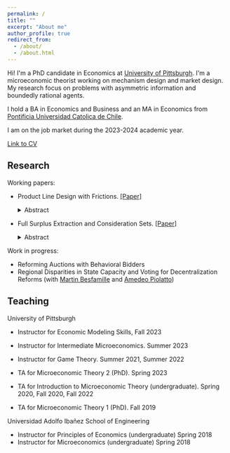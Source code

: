 ```yaml
---
permalink: /
title: ""
excerpt: "About me"
author_profile: true
redirect_from: 
  - /about/
  - /about.html
---
```

Hi! I'm a PhD candidate in Economics at [University of Pittsburgh](https://www.econ.pitt.edu/). I'm a microeconomic theorist working on mechanism design and market design. My research focus on problems with asymmetric information and boundedly rational agents. 

I hold a BA in Economics and Business and an MA in Economics from [Pontificia Universidad Catolica de Chile](https://economia.uc.cl/). 

I am on the job market during the 2023-2024 academic year. 

[Link to CV](https://nrpastrian.github.io/files/cv.pdf)



## Research
Working papers:
* Product Line Design with Frictions. [[Paper]](https://nrpastrian.github.io/files/pastrian_jmp.pdf)
  <details>
  <summary>Abstract</summary>
  
  <p>We study a monopolist's product line design problem with search frictions. Consumers only evaluate a random subset of price-quality pairs in the menu, limiting the monopolist's ability to perfectly match contracts to consumer types. This creates a tradeoff faced when expanding the product line between extracting more rents from different consumer types and increased search costs. We show that when consumers are limited to seeing a single random contract out of the menu, then the optimal menu for the monopolist always contains a single offer. When consumers observe more than one offer, we show that a balanced menu with two contracts that are seen by a consumer with the same probability is never optimal. The monopolist rather has an incentive to "bias" the menu so that one of the offers is observed more often. Using an unbalanced menu has an impact on the quality provided to low valuation consumers, either reinforcing or reducing the distortions generated by asymmetric information. We discuss the consequences on quality provision, as well as the welfare effects of these distortions.</p></details>

* Full Surplus Extraction and Consideration Sets. [[Paper]](https://nrpastrian.github.io/files/full_surplus_extraction_consideration_sets.pdf)
  <details>
  <summary>Abstract</summary>
  
  <p>We examine the surplus extraction problem in a mechanism design setting with consideration sets. We model consideration sets as the subset of types a particular type considers as possible deviations. Our model is built upon a discrete version of the reduced mechanism design problem in McAfee and Reny (1992), and the partially verifiable types in Green and Laffont (1986) for the modeling of consideration sets. We identify the inverse consideration sets as the key elements to determine whether full surplus extraction is feasible or not, and characterize the conditions that guarantee full surplus extraction to be feasible in this setting. We show that the independence condition identified by Cremer and McLean (1988) remains sufficient for full surplus extraction in our setting but could be relaxed to obtain a more general characterization. Finally, we discuss some applications and limitations of our model.</p></details>


Work in progress:
* Reforming Auctions with Behavioral Bidders
* Regional Disparities in State Capacity and Voting for Decentralization Reforms (with [Martin Besfamille](https://economia.uc.cl/?profesor=martin-besfamille) and [Amedeo Piolatto](https://sites.google.com/site/piolatto/))

## Teaching

University of Pittsburgh
* Instructor for Economic Modeling Skills, Fall 2023
* Instructor for Intermediate Microeconomics. Summer 2023
* Instructor for Game Theory. Summer 2021, Summer 2022

* TA for Microeconomic Theory 2 (PhD). Spring 2023
* TA for Introduction to Microeconomic Theory (undergraduate). Spring 2020, Fall 2020, Fall 2022
* TA for Microeconomic Theory 1 (PhD). Fall 2019

Universidad Adolfo Ibañez School of Engineering

* Instructor for Principles of Economics (undergraduate) Spring 2018
* Instructor for Microeconomics (undergraduate) Spring 2018


